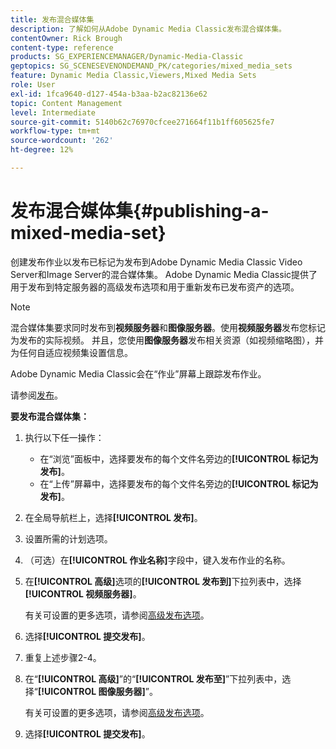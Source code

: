 ```yaml
---
title: 发布混合媒体集
description: 了解如何从Adobe Dynamic Media Classic发布混合媒体集。
contentOwner: Rick Brough
content-type: reference
products: SG_EXPERIENCEMANAGER/Dynamic-Media-Classic
geptopics: SG_SCENESEVENONDEMAND_PK/categories/mixed_media_sets
feature: Dynamic Media Classic,Viewers,Mixed Media Sets
role: User
exl-id: 1fca9640-d127-454a-b3aa-b2ac82136e62
topic: Content Management
level: Intermediate
source-git-commit: 5140b62c76970cfcee271664f11b1ff605625fe7
workflow-type: tm+mt
source-wordcount: '262'
ht-degree: 12%

---
```


# 发布混合媒体集{#publishing-a-mixed-media-set}

创建发布作业以发布已标记为发布到Adobe Dynamic Media Classic Video Server和Image Server的混合媒体集。 Adobe Dynamic Media Classic提供了用于发布到特定服务器的高级发布选项和用于重新发布已发布资产的选项。

>[!NOTE]
>
>混合媒体集要求同时发布到&#x200B;**视频服务器**&#x200B;和&#x200B;**图像服务器**。使用&#x200B;**视频服务器**&#x200B;发布您标记为发布的实际视频。 并且，您使用&#x200B;**图像服务器**&#x200B;发布相关资源（如视频缩略图），并为任何自适应视频集设置信息。

Adobe Dynamic Media Classic会在“作业”屏幕上跟踪发布作业。

请参阅[发布](publishing-files.md#publishing_files)。

<!-- 

Comment Type: remark
Last Modified By: unknown unknown 
Last Modified Date: 

<p>RB: Updated the following steps as per Cynthia email, 11/9/2012, added 11/12/2012</p>

 -->

**要发布混合媒体集：**

1. 执行以下任一操作：

   * 在“浏览”面板中，选择要发布的每个文件名旁边的&#x200B;**[!UICONTROL 标记为发布]**。
   * 在“上传”屏幕中，选择要发布的每个文件名旁边的&#x200B;**[!UICONTROL 标记为发布]**。

1. 在全局导航栏上，选择&#x200B;**[!UICONTROL 发布]**。
1. 设置所需的计划选项。
1. （可选）在&#x200B;**[!UICONTROL 作业名称]**&#x200B;字段中，键入发布作业的名称。
1. 在&#x200B;**[!UICONTROL 高级]**&#x200B;选项的&#x200B;**[!UICONTROL 发布到]**&#x200B;下拉列表中，选择&#x200B;**[!UICONTROL 视频服务器]**。

   有关可设置的更多选项，请参阅[高级发布选项](publishing-files.md#advanced_publish_options)。

1. 选择&#x200B;**[!UICONTROL 提交发布]**。
1. 重复上述步骤2-4。
1. 在“**[!UICONTROL 高级]**”的“**[!UICONTROL 发布至]**”下拉列表中，选择“**[!UICONTROL 图像服务器]**”。

   有关可设置的更多选项，请参阅[高级发布选项](publishing-files.md#advanced_publish_options)。

1. 选择&#x200B;**[!UICONTROL 提交发布]**。
